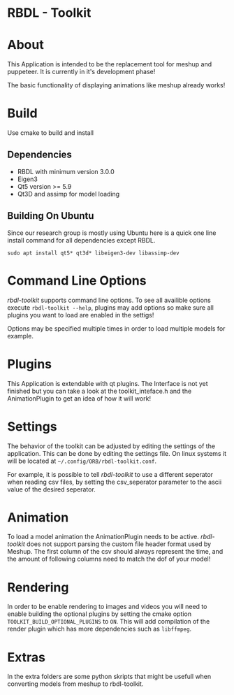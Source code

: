 RBDL - Toolkit
=============

# About

This Application is intended to be the replacement tool for meshup and puppeteer. It is currently in it's development phase! 

The basic functionality of displaying animations like meshup already works!

# Build

Use cmake to build and install

## Dependencies

* RBDL with minimum version 3.0.0
* Eigen3
* Qt5 version >= 5.9
* Qt3D and assimp for model loading

## Building On Ubuntu

Since our research group is mostly using Ubuntu here is a quick one line install command for all
dependencies except RBDL.

`sudo apt install qt5* qt3d* libeigen3-dev libassimp-dev`

# Command Line Options
*rbdl-toolkit* supports command line options. To see all availible options execute ``rbdl-toolkit --help``, plugins may add options
so make sure all plugins you want to load are enabled in the settigs!

Options may be specified multiple times in order to load multiple models for example.

# Plugins

This Application is extendable with qt plugins. The Interface is not yet finished but you can take a look at the toolkit_inteface.h and
the AnimationPlugin to get an idea of how it will work!

# Settings

The behavior of the toolkit can be adjusted by editing the settings of the application. This can be done by
editing the settings file. On linux systems it will be located at ```~/.config/ORB/rbdl-toolkit.conf```.

For example, it is possible to tell *rbdl-toolkit* to use a different seperator when reading csv files, by setting
the csv_seperator parameter to the ascii value of the desired seperator.

# Animation
To load a model animation the AnimationPlugin needs to be active. *rbdl-toolkit* does not support parsing the custom
file header format used by Meshup. The first column of the csv should always represent the time, and the amount of following columns need
to match the dof of your model!

# Rendering

In order to be enable rendering to images and videos you will need to enable building the optional plugins by 
setting the cmake option `TOOLKIT_BUILD_OPTIONAL_PLUGINS` to `ON`. This will add compilation of the render plugin
which has more dependencies such as `libffmpeg`.

# Extras
In the extra folders are some python skripts that might be usefull when converting models from meshup to
rbdl-toolkit.

